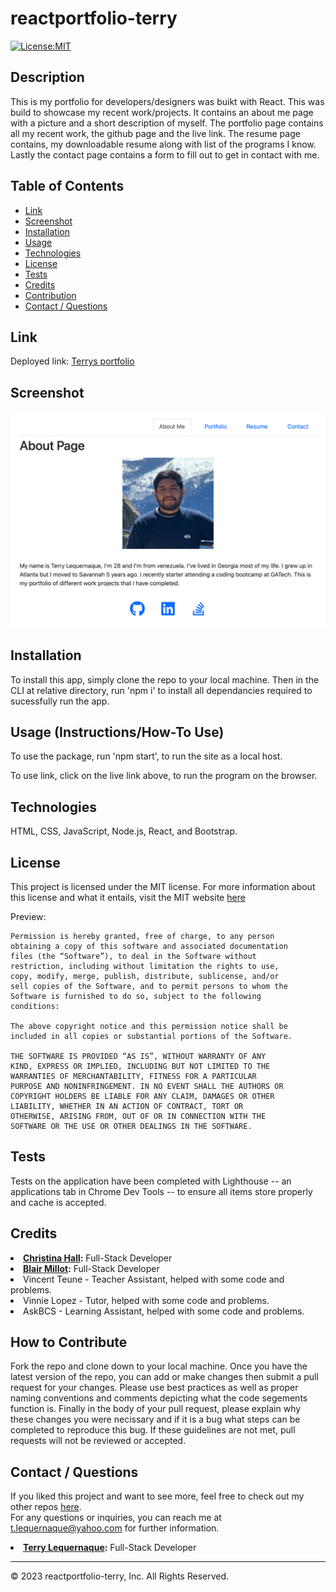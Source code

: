# reactportfolio-terry

[![License:MIT](https://img.shields.io/badge/License-MIT-yellow.svg)](https://opensource.org/licenses/MIT)


## Description
This is my portfolio for developers/designers was buikt with React. This was build to showcase my recent work/projects. It contains an about me page with a picture and a short description of myself. The portfolio page contains all my recent work, the github page and the live link. The resume page contains, my downloadable resume along with list of the programs I know. Lastly the contact page contains a form to fill out to get in contact with me.


## Table of Contents
- [Link](#Link)
- [Screenshot](#Screenshot)
- [Installation](#installation)
- [Usage](#usage)
- [Technologies](#technologies)
- [License](#license)
- [Tests](#tests)
- [Credits](#credits)
- [Contribution](#how-to-contribute)
- [Contact / Questions](#contact--questions)

## Link
Deployed link: [Terrys portfolio](https://ultimate-texteditor-pwa.herokuapp.com/)

## Screenshot
![image](./public/assets/images/portfolioscreenshot.png)


## Installation
To install this app, simply clone the repo to your local machine. 
Then in the CLI at relative directory, run 'npm i' to install all 
dependancies required to sucessfully run the app.


## Usage (Instructions/How-To Use)
To use the package, run 'npm start', to run the site as a local host.

To use link, click on the live link above, to run the program on the browser.


## Technologies
HTML, CSS, JavaScript, Node.js, React, and Bootstrap.


## License
This project is licensed under the MIT license. For more 
information about this license and what it entails, visit the MIT 
website <a href="https://opensource.org/licenses/MIT">here</a>

Preview:

    Permission is hereby granted, free of charge, to any person 
    obtaining a copy of this software and associated documentation 
    files (the “Software”), to deal in the Software without 
    restriction, including without limitation the rights to use, 
    copy, modify, merge, publish, distribute, sublicense, and/or 
    sell copies of the Software, and to permit persons to whom the 
    Software is furnished to do so, subject to the following 
    conditions:

    The above copyright notice and this permission notice shall be 
    included in all copies or substantial portions of the Software.

    THE SOFTWARE IS PROVIDED “AS IS”, WITHOUT WARRANTY OF ANY 
    KIND, EXPRESS OR IMPLIED, INCLUDING BUT NOT LIMITED TO THE 
    WARRANTIES OF MERCHANTABILITY, FITNESS FOR A PARTICULAR 
    PURPOSE AND NONINFRINGEMENT. IN NO EVENT SHALL THE AUTHORS OR 
    COPYRIGHT HOLDERS BE LIABLE FOR ANY CLAIM, DAMAGES OR OTHER 
    LIABILITY, WHETHER IN AN ACTION OF CONTRACT, TORT OR 
    OTHERWISE, ARISING FROM, OUT OF OR IN CONNECTION WITH THE 
    SOFTWARE OR THE USE OR OTHER DEALINGS IN THE SOFTWARE.


## Tests
Tests on the application have been completed with Lighthouse -- an applications tab in Chrome Dev Tools -- to ensure all items store properly and cache is accepted.


## Credits
<li><strong><a href="https://github.com/alc0ve" 
target="_blank">Christina Hall</a>:</strong> Full-Stack Developer</
li> 
<li><strong><a href="https://github.com/blairrrrwho" 
target="_blank">Blair Millot</a>:</strong> Full-Stack Developer</
li>  
<li>Vincent Teune - Teacher Assistant, helped with some code and 
problems.</li>
<li>Vinnie Lopez - Tutor, helped with some code and problems.</li>
<li>AskBCS - Learning Assistant, helped with some code and 
problems.</li>


## How to Contribute
Fork the repo and clone down to your local machine. Once you have 
the latest version of the repo, you can add or make changes then 
submit a pull request for your changes. Please use best practices 
as well as proper naming conventions and comments depicting what 
the code segements function is. Finally in the body of your pull 
request, please explain why these changes you were necissary and 
if it is a bug what steps can be completed to reproduce this bug. 
If these guidelines are not met, pull requests will not be 
reviewed or accepted.

## Contact / Questions
If you liked this project and want to see more, feel free to check 
out my other repos [here](https://github.com/tlequernaque).  
For any questions or inquiries, you can reach me at t.lequernaque@yahoo.com for further information.    


<li><strong><a href="https://github.com/tlequernaque" 
target="_blank">Terry Lequernaque</a>:</strong> Full-Stack 
Developer</li>  

- - - - 
© 2023 reactportfolio-terry, Inc. All Rights Reserved.
